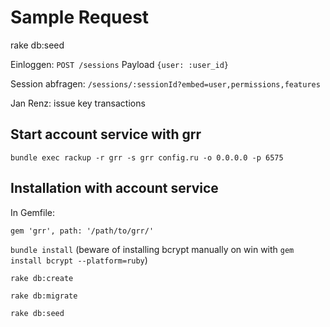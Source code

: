 # Sample Request

rake db:seed

Einloggen: `POST /sessions`
Payload `{user: :user_id}`

Session abfragen: `/sessions/:sessionId?embed=user,permissions,features`

Jan Renz: issue key transactions

## Start account service with grr

`bundle exec rackup -r grr -s grr config.ru -o 0.0.0.0 -p 6575`

## Installation with account service

In Gemfile:

`gem 'grr', path: '/path/to/grr/'`

`bundle install` (beware of installing bcrypt manually on win with `gem install bcrypt --platform=ruby`)

`rake db:create`

`rake db:migrate`

`rake db:seed`